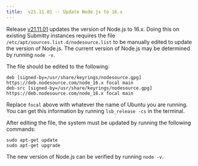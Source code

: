 ```yaml
---
title:  v21.11.01 -- Update Node.js to 16.x
---
```



Release [v21.11.01](https://github.com/Submitty/Submitty/releases/v21.11.01)
updates the version of Node.js to 16.x.  Doing this on existing Submitty
instances requires the file `/etc/apt/sources.list.d/nodesource.list` to be
manually edited to update the version of Node.js.  The current version of Node.js
may be determined by running `node -v`.

The file should be edited to the following:
```
deb [signed-by=/usr/share/keyrings/nodesource.gpg] https://deb.nodesource.com/node_16.x focal main
deb-src [signed-by=/usr/share/keyrings/nodesource.gpg] https://deb.nodesource.com/node_16.x focal main
```

Replace `focal` above with whatever the name of Ubuntu you are running. You can get this information by
running `lsb_release -cs` in the terminal.

After editing the file, the system must be updated by running the following
commands:
```
sudo apt-get update
sudo apt-get upgrade
```

The new version of Node.js can be verified by running `node -v`.
